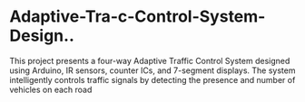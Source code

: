 # Adaptive-Tra-c-Control-System-Design..
This project presents a four-way Adaptive Traffic Control System designed using Arduino, IR sensors, counter ICs, and 7-segment displays. The system intelligently controls traffic signals by detecting the presence and number of vehicles on each road
